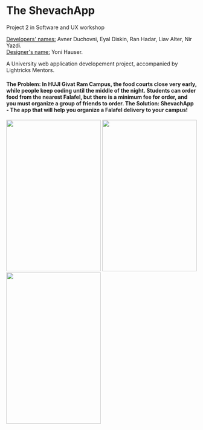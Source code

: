 # The ShevachApp

Project 2 in Software and UX workshop

<ins>Developers' names:</ins>
Avner Duchovni, Eyal Diskin, Ran Hadar, Liav Alter, Nir Yazdi.  
<ins>Designer's name:</ins> Yoni Hauser.

A University web application developement project, accompanied by Lightricks Mentors.
 
<h4>The Problem: In HUJI Givat Ram Campus, the food courts close very early, while people keep coding until the middle of the night.
Students can order food from the nearest Falafel, but there is a minimum fee for order, and you must organize a group of friends to order.
The Solution: ShevachApp - The app that will help you organize a Falafel delivery to your campus! 
</h4>

<img src="https://lh3.googleusercontent.com/FLnRo1vQh9L4ZpkSSNu5AVGSlz8F0f-6ZEQYn3TF9pbBBDRIHIdsfm9RY2M-shn2PhM=w2560-h1058-rw" width="250" height="400" /> <img src="https://lh3.googleusercontent.com/laP7mnY50VEZtROuZKYfVMbF2r-kdRwBeaYeWLe7x3aqC_-OM50XdO99Ad0JfXy11-8=w2560-h1058-rw" width="250" height="400" /> <img src="https://lh3.googleusercontent.com/q-ToHIuzbqMnP3fdFX0KkzycMZp3AyG4FHRQg10rsmsKsTU02sclMcL8dhA7KDkcXHXS=w1440-h620-rw" width="250" height="400" />



